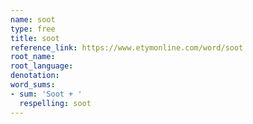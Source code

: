 ```yaml
---
name: soot
type: free
title: soot
reference_link: https://www.etymonline.com/word/soot
root_name: 
root_language: 
denotation: 
word_sums:
- sum: 'Soot + '
  respelling: soot
---
```

